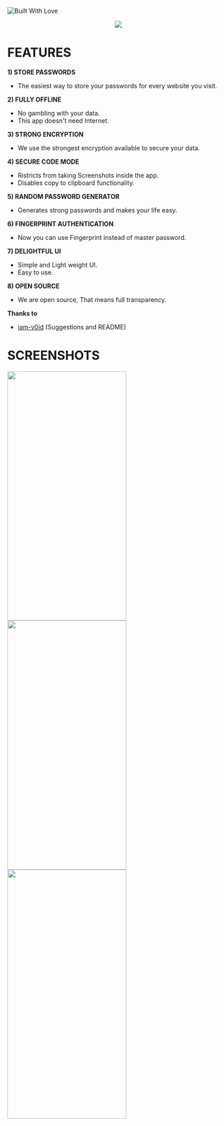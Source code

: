<p align="left">
  <a><img title="Built With Love" src="https://forthebadge.com/images/badges/built-with-love.svg" ></a>
 </p>
 <p align="center">
  <img src="https://github.com/suryaviyyapu/ViyP/blob/master/app/src/main/res/mipmap-xxhdpi/ic_launcher.png">  
</p>

# FEATURES
**1) STORE PASSWORDS**
- The easiest way to store your passwords for every website you visit.

**2) FULLY OFFLINE**
- No gambling with your data.
- This app doesn't need Internet.

**3) STRONG ENCRYPTION**
- We use the strongest encryption available to secure your data.

**4) SECURE CODE MODE**
- Ristricts from taking Screenshots inside the app.
- Disables copy to clipboard functionality.

**5) RANDOM PASSWORD GENERATOR**
- Generates strong passwords and makes your life easy.

**6) FINGERPRINT AUTHENTICATION**
- Now you can use Fingerprint instead of master password.

**7) DELIGHTFUL UI**
- Simple and Light weight UI.
- Easy to use.

**8) OPEN SOURCE**
- We are open source, That means full transparency.

**Thanks to**
- <a href="https://github.com/iam-v0id">iam-v0id</a> (Suggestions and README)


# SCREENSHOTS
 <img src=https://github.com/suryaviyyapu/ViyP/blob/master/screenshots/1.jpg width="270" height="565">  <img src=https://github.com/suryaviyyapu/ViyP/blob/master/screenshots/2.jpg width="270" height="565">  <img src=https://github.com/suryaviyyapu/ViyP/blob/master/screenshots/3.jpg width="270" height="565"> 
